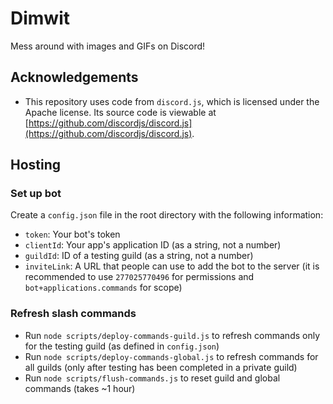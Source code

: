 # Dimwit

Mess around with images and GIFs on Discord!

## Acknowledgements

* This repository uses code from `discord.js`, which is licensed under the Apache license. Its source code is viewable at [https://github.com/discordjs/discord.js](https://github.com/discordjs/discord.js).

## Hosting

### Set up bot

Create a `config.json` file in the root directory with the following information:

* `token`: Your bot's token
* `clientId`: Your app's application ID (as a string, not a number)
* `guildId`: ID of a testing guild (as a string, not a number)
* `inviteLink`: A URL that people can use to add the bot to the server (it is recommended to use `277025770496` for permissions and `bot+applications.commands` for scope)

### Refresh slash commands

* Run `node scripts/deploy-commands-guild.js` to refresh commands only for the testing guild (as defined in `config.json`)
* Run `node scripts/deploy-commands-global.js` to refresh commands for all guilds (only after testing has been completed in a private guild)
* Run `node scripts/flush-commands.js` to reset guild and global commands (takes ~1 hour)